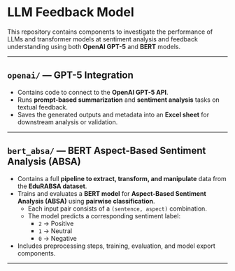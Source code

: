 # LLM Feedback Model

This repository contains components to investigate the performance of LLMs and transformer models at sentiment analysis and feedback understanding using both **OpenAI GPT-5** and **BERT** models.

---

## `openai/` — GPT-5 Integration

- Contains code to connect to the **OpenAI GPT-5 API**.  
- Runs **prompt-based summarization** and **sentiment analysis** tasks on textual feedback.  
- Saves the generated outputs and metadata into an **Excel sheet** for downstream analysis or validation.

---

## `bert_absa/` — BERT Aspect-Based Sentiment Analysis (ABSA)

- Contains a full **pipeline to extract, transform, and manipulate** data from the **EduRABSA dataset**.  
- Trains and evaluates a **BERT model** for **Aspect-Based Sentiment Analysis (ABSA)** using **pairwise classification**.  
  - Each input pair consists of a `(sentence, aspect)` combination.  
  - The model predicts a corresponding sentiment label:  
    - `2` → Positive  
    - `1` → Neutral  
    - `0` → Negative  
- Includes preprocessing steps, training, evaluation, and model export components.

---


